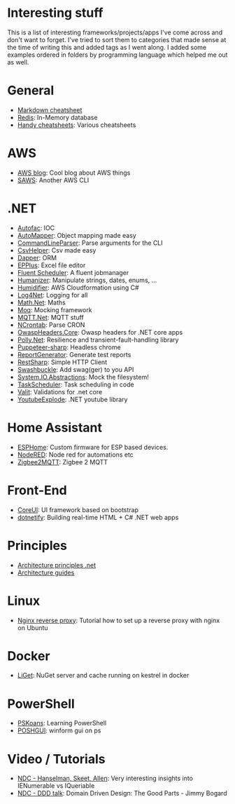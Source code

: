# Interesting stuff

This is a list of interesting frameworks/projects/apps I've come across and don't want to forget. I've tried to sort them to categories that made sense at the time of writing this and added tags as I went along.
I added some examples ordered in folders by programming language which helped me out as well.

# General
- [Markdown cheatsheet](https://github.com/adam-p/markdown-here/wiki/Markdown-Cheatsheet)
- [Redis](https://redislabs.com): In-Memory database
- [Handy cheatsheets](https://devhints.io): Various cheatsheets

# AWS
- [AWS blog](https://alestic.com): Cool blog about AWS things
- [SAWS](https://github.com/donnemartin/saws): Another AWS CLI

# .NET

- [Autofac](https://autofac.org): IOC
- [AutoMapper](http://automapper.org): Object mapping made easy
- [CommandLineParser](https://github.com/commandlineparser/commandline): Parse arguments for the CLI
- [CsvHelper](https://github.com/JoshClose/CsvHelper): Csv made easy
- [Dapper](https://github.com/StackExchange/Dapper): ORM
- [EPPlus](https://github.com/JanKallman/EPPlus): Excel file editor
- [Fluent Scheduler](https://github.com/fluentscheduler/FluentScheduler): A fluent jobmanager
- [Humanizer](https://github.com/Humanizr/Humanizer): Manipulate strings, dates, enums, ...
- [Humidifier](https://github.com/jakejscott/Humidifier): AWS Cloudformation using C#
- [Log4Net](http://logging.apache.org/log4net/): Logging for all
- [Math.Net](https://numerics.mathdotnet.com): Maths
- [Moq](https://github.com/moq/moq4): Mocking framework
- [MQTT.Net](https://github.com/chkr1011/MQTTnet): MQTT stuff
- [NCrontab](https://github.com/atifaziz/NCrontab): Parse CRON
- [OwaspHeaders.Core](https://github.com/GaProgMan/OwaspHeaders.Core): Owasp headers for .NET core apps
- [Polly.Net](https://github.com/App-vNext/Polly): Resilience and transient-fault-handling library
- [Puppeteer-sharp](https://github.com/kblok/puppeteer-sharp): Headless chrome
- [ReportGenerator](https://danielpalme.github.io/ReportGenerator/): Generate test reports
- [RestSharp](http://restsharp.org): Simple HTTP Client
- [Swashbuckle](https://github.com/domaindrivendev/Swashbuckle): Add swag(ger) to you API
- [System.IO.Abstractions](https://github.com/System-IO-Abstractions/System.IO.Abstractions): Mock the filesystem!
- [TaskScheduler](https://github.com/dahall/taskscheduler): Task scheduling in code
- [Valit](https://github.com/valit-stack/Valit): Validations for .net core
- [YoutubeExplode](https://github.com/Tyrrrz/YoutubeExplode): .NET youtube library

# Home Assistant

- [ESPHome](https://esphome.io/index.html): Custom firmware for ESP based devices.
- [NodeRED](https://nodered.org): Node red for automations etc
- [Zigbee2MQTT](https://github.com/Koenkk/zigbee2mqtt): Zigbee 2 MQTT

# Front-End
- [CoreUI](https://coreui.io/): UI framework based on bootstrap
- [dotnetify](https://dotnetify.net): Building real-time HTML + C# .NET web apps

# Principles
- [Architecture principles .net](https://docs.microsoft.com/en-us/dotnet/standard/modern-web-apps-azure-architecture/architectural-principles)
- [Architecture guides](https://dotnet.microsoft.com/learn/dotnet/architecture-guides)

# Linux
- [Nginx reverse proxy](https://www.htpcguides.com/secure-nginx-reverse-proxy-with-lets-encrypt-on-ubuntu-16-04-lts/): Tutorial how to set up a reverse proxy with nginx on Ubuntu

# Docker
- [LiGet](https://github.com/ai-traders/liget): NuGet server and cache running on kestrel in docker

# PowerShell
- [PSKoans](https://github.com/vexx32/PSKoans): Learning PowerShell
- [POSHGUI](https://poshgui.com): winform gui on ps

# Video / Tutorials
- [NDC - Hanselman, Skeet, Allen](https://www.youtube.com/watch?v=H2KkiRbDZyc&feature=youtu.be): Very interesting insights into IENumerable vs IQueriable
- [NDC - DDD talk](https://www.youtube.com/watch?v=U6CeaA-Phqo): Domain Driven Design: The Good Parts - Jimmy Bogard
